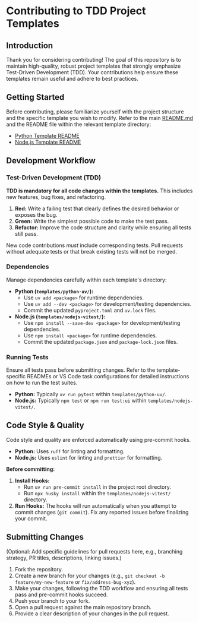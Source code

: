 # Contributing to TDD Project Templates

## Introduction

Thank you for considering contributing! The goal of this repository is to maintain high-quality, robust project templates that strongly emphasize Test-Driven Development (TDD). Your contributions help ensure these templates remain useful and adhere to best practices.

## Getting Started

Before contributing, please familiarize yourself with the project structure and the specific template you wish to modify. Refer to the main [README.md](README.md) and the README file within the relevant template directory:

- [Python Template README](templates/python-uv/README.md)
- [Node.js Template README](templates/nodejs-vitest/README.md)

## Development Workflow

### Test-Driven Development (TDD)

**TDD is mandatory for all code changes within the templates.** This includes new features, bug fixes, and refactoring.

1.  **Red:** Write a failing test that clearly defines the desired behavior or exposes the bug.
2.  **Green:** Write the simplest possible code to make the test pass.
3.  **Refactor:** Improve the code structure and clarity while ensuring all tests still pass.

New code contributions _must_ include corresponding tests. Pull requests without adequate tests or that break existing tests will not be merged.

### Dependencies

Manage dependencies carefully within each template's directory:

- **Python (`templates/python-uv/`):**
  - Use `uv add <package>` for runtime dependencies.
  - Use `uv add --dev <package>` for development/testing dependencies.
  - Commit the updated `pyproject.toml` and `uv.lock` files.
- **Node.js (`templates/nodejs-vitest/`):**
  - Use `npm install --save-dev <package>` for development/testing dependencies.
  - Use `npm install <package>` for runtime dependencies.
  - Commit the updated `package.json` and `package-lock.json` files.

### Running Tests

Ensure all tests pass before submitting changes. Refer to the template-specific READMEs or VS Code task configurations for detailed instructions on how to run the test suites.

- **Python:** Typically `uv run pytest` within `templates/python-uv/`.
- **Node.js:** Typically `npm test` or `npm run test:ui` within `templates/nodejs-vitest/`.

## Code Style & Quality

Code style and quality are enforced automatically using pre-commit hooks.

- **Python:** Uses `ruff` for linting and formatting.
- **Node.js:** Uses `eslint` for linting and `prettier` for formatting.

**Before committing:**

1.  **Install Hooks:**
    - Run `uv run pre-commit install` in the project root directory.
    - Run `npx husky install` within the `templates/nodejs-vitest/` directory.
2.  **Run Hooks:** The hooks will run automatically when you attempt to commit changes (`git commit`). Fix any reported issues before finalizing your commit.

## Submitting Changes

(Optional: Add specific guidelines for pull requests here, e.g., branching strategy, PR titles, descriptions, linking issues.)

1.  Fork the repository.
2.  Create a new branch for your changes (e.g., `git checkout -b feature/my-new-feature` or `fix/address-bug-xyz`).
3.  Make your changes, following the TDD workflow and ensuring all tests pass and pre-commit hooks succeed.
4.  Push your branch to your fork.
5.  Open a pull request against the main repository branch.
6.  Provide a clear description of your changes in the pull request.
